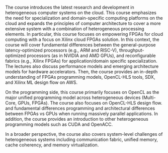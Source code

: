 The course introduces the latest research and development in heterogeneous computer systems on the cloud. This course emphasizes the need for specialization and domain-specific computing platforms on the cloud and expands the principles of computer architecture to cover a more extensive system with a combination of heterogeneous processing elements. In particular, this course focuses on empowering FPGAs for cloud computing with a focus on Xilinx cloud FPGAs solution. In this context, the course will cover fundamental differences between the general-purpose latency-optimized processors (e.g., ARM and RISC-V), throughput-optimized processors (as in NVIDIA and AMD GPUs), and reconfigurable fabrics (e.g., Xilinx FPGAs) for application/domain specific specialization. The lectures also discuss performance models and emerging architecture models for hardware accelerators. Then, the course provides an in-depth understanding of FPGAs programming models, OpenCL-HLS tools, SDX, and Xilinx ML design flow on AWS.

On the programming side, this course primarily focuses on OpenCL as the major unified programming model across heterogeneous devices (Multi-Core, GPUs, FPGAs). The course also focuses on OpenCL-HLS design flow. and fundamental differences programming and architectural differences between FPGAs vs GPUs when running massively parallel applications.  In addition, the course provides an introduction to other heterogeneous programming models such as CUDA and OpenACC.

In a broader perspective, the course also covers system-level challenges of heterogeneous systems including communication fabric, unified memory, cache coherency, and memory virtualization.
